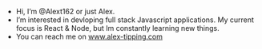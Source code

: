 -  Hi, I’m @Alext162 or just Alex.
-  I’m interested in devloping full stack Javascript applications. My current focus is React & Node, but Im constantly learning new things.
-  You can reach me on www.alex-tipping.com


